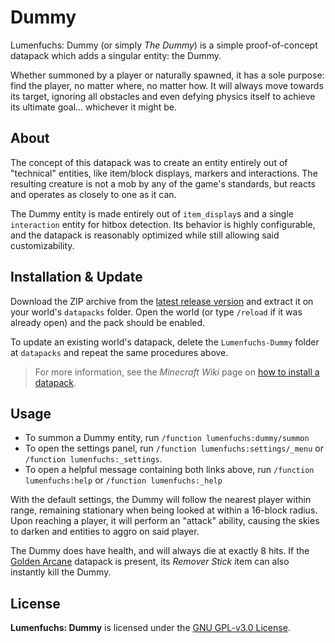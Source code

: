 # Dummy

Lumenfuchs: Dummy (or simply *The Dummy*) is a simple proof-of-concept datapack which adds a singular entity: the Dummy.

Whether summoned by a player or naturally spawned, it has a sole purpose: find the player, no matter where, no matter how. It will always move towards its target, ignoring all obstacles and even defying physics itself to achieve its ultimate goal... whichever it might be.

## About

The concept of this datapack was to create an entity entirely out of "technical" entities, like item/block displays, markers and interactions. The resulting creature is not a mob by any of the game's standards, but reacts and operates as closely to one as it can.

The Dummy entity is made entirely out of `item_display`s and a single `interaction` entity for hitbox detection. Its behavior is highly configurable, and the datapack is reasonably optimized while still allowing said customizability.

## Installation & Update

Download the ZIP archive from the [latest release version](https://github.com/LumenfuchsStudios/Dummy/releases) and extract it on your world's `datapacks` folder. Open the world (or type `/reload` if it was already open) and the pack should be enabled.

To update an existing world's datapack, delete the `Lumenfuchs-Dummy` folder at `datapacks` and repeat the same procedures above.  

> For more information, see the *Minecraft Wiki* page on [how to install a datapack](https://minecraft.wiki/w/Tutorial:Installing_a_data_pack).

## Usage

* To summon a Dummy entity, run `/function lumenfuchs:dummy/summon`
* To open the settings panel, run `/function lumenfuchs:settings/_menu` or `/function lumenfuchs:_settings`.
* To open a helpful message containing both links above, run `/function lumenfuchs:help` or `/function lumenfuchs:_help`

With the default settings, the Dummy will follow the nearest player within range, remaining stationary when being looked at within a 16-block radius. Upon reaching a player, it will perform an "attack" ability, causing the skies to darken and entities to aggro on said player.

The Dummy does have health, and will always die at exactly 8 hits. If the [Golden Arcane](https://github.com/LumenfuchsStudios/GoldenArcane) datapack is present, its *Remover Stick* item can also instantly kill the Dummy.

## License

**Lumenfuchs: Dummy** is licensed under the [GNU GPL-v3.0 License](https://choosealicense.com/licenses/gpl-3.0/).
